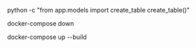python -c "from app.models import create_table create_table()"

docker-compose down  

docker-compose up --build 